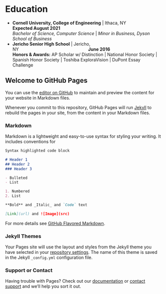 # Education

- **Cornell University, College of Engineering** \| Ithaca, NY        **Expected August 2021**  
  _Bachelor of Science, Computer Science_ \| _Minor in Business, Dyson School of Business_  
- **Jericho Senior High School** \| Jericho, NY                **June 2016**  
  **Honors & Awards:** AP Scholar w/ Distinction \| National Honor Society \| Spanish Honor Society \| Toshiba ExploraVision \| DuPont Essay Challenge

## Welcome to GitHub Pages

You can use the [editor on GitHub](https://github.com/Pfeinerman311/about/edit/main/README.md) to maintain and preview the content for your website in Markdown files.

Whenever you commit to this repository, GitHub Pages will run [Jekyll](https://jekyllrb.com/) to rebuild the pages in your site, from the content in your Markdown files.

### Markdown

Markdown is a lightweight and easy-to-use syntax for styling your writing. It includes conventions for

```markdown
Syntax highlighted code block

# Header 1
## Header 2
### Header 3

- Bulleted
- List

1. Numbered
2. List

**Bold** and _Italic_ and `Code` text

[Link](url) and ![Image](src)
```

For more details see [GitHub Flavored Markdown](https://guides.github.com/features/mastering-markdown/).

### Jekyll Themes

Your Pages site will use the layout and styles from the Jekyll theme you have selected in your [repository settings](https://github.com/Pfeinerman311/about/settings/pages). The name of this theme is saved in the Jekyll `_config.yml` configuration file.

### Support or Contact

Having trouble with Pages? Check out our [documentation](https://docs.github.com/categories/github-pages-basics/) or [contact support](https://support.github.com/contact) and we’ll help you sort it out.
